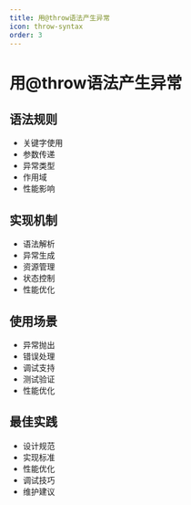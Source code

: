 ```yaml
---
title: 用@throw语法产生异常
icon: throw-syntax
order: 3
---
```


# 用@throw语法产生异常

## 语法规则
- 关键字使用
- 参数传递
- 异常类型
- 作用域
- 性能影响

## 实现机制
- 语法解析
- 异常生成
- 资源管理
- 状态控制
- 性能优化

## 使用场景
- 异常抛出
- 错误处理
- 调试支持
- 测试验证
- 性能优化

## 最佳实践
- 设计规范
- 实现标准
- 性能优化
- 调试技巧
- 维护建议
